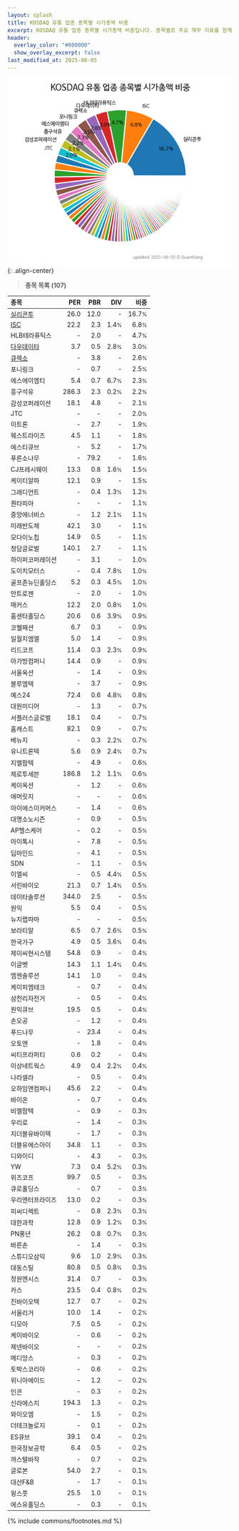 ```yaml
---
layout: splash
title: KOSDAQ 유통 업종 종목별 시가총액 비중
excerpt: KOSDAQ 유통 업종 종목별 시가총액 비중입니다. 종목별로 주요 재무 지표를 함께 표시합니다.
header:
  overlay_color: "#800000"
  show_overlay_excerpt: false
last_modified_at: 2025-08-05
---
```



![KOSDAQ 유통 업종 종목별 시가총액 비중](/stats/sector/images/kosdaq_업종_유통_종목.png){: .align-center}


> **종목 목록 (107)**<a id="list"></a>

| **종목** | **PER** | **PBR** | **DIV** | **비중** |
| :------- | ------: | ------: | ------: | -------: |
| [실리콘투](/257720/) | 26.0 | 12.0 | - | 16.7<small>%</small> |
| [ISC](/095340/) | 22.2 | 2.3 | 1.4<small>%</small> | 6.8<small>%</small> |
| HLB테라퓨틱스 | - | 2.0 | - | 4.7<small>%</small> |
| [다우데이타](/032190/) | 3.7 | 0.5 | 2.8<small>%</small> | 3.0<small>%</small> |
| [큐렉소](/060280/) | - | 3.8 | - | 2.6<small>%</small> |
| 포니링크 | - | 0.7 | - | 2.5<small>%</small> |
| 에스에이엠티 | 5.4 | 0.7 | 6.7<small>%</small> | 2.3<small>%</small> |
| 흥구석유 | 286.3 | 2.3 | 0.2<small>%</small> | 2.2<small>%</small> |
| 감성코퍼레이션 | 18.1 | 4.8 | - | 2.1<small>%</small> |
| JTC | - | - | - | 2.0<small>%</small> |
| 이트론 | - | 2.7 | - | 1.9<small>%</small> |
| 웨스트라이즈 | 4.5 | 1.1 | - | 1.8<small>%</small> |
| 에스티큐브 | - | 5.2 | - | 1.7<small>%</small> |
| 푸른소나무 | - | 79.2 | - | 1.6<small>%</small> |
| CJ프레시웨이 | 13.3 | 0.8 | 1.6<small>%</small> | 1.5<small>%</small> |
| 케이티알파 | 12.1 | 0.9 | - | 1.5<small>%</small> |
| 그래디언트 | - | 0.4 | 1.3<small>%</small> | 1.2<small>%</small> |
| 퀀타피아 | - | - | - | 1.1<small>%</small> |
| 중앙에너비스 | - | 1.2 | 2.1<small>%</small> | 1.1<small>%</small> |
| 미래반도체 | 42.1 | 3.0 | - | 1.1<small>%</small> |
| 모다이노칩 | 14.9 | 0.5 | - | 1.1<small>%</small> |
| 청담글로벌 | 140.1 | 2.7 | - | 1.1<small>%</small> |
| 하이퍼코퍼레이션 | - | 3.1 | - | 1.0<small>%</small> |
| 도이치모터스 | - | 0.4 | 7.8<small>%</small> | 1.0<small>%</small> |
| 골프존뉴딘홀딩스 | 5.2 | 0.3 | 4.5<small>%</small> | 1.0<small>%</small> |
| 안트로젠 | - | 2.0 | - | 1.0<small>%</small> |
| 매커스 | 12.2 | 2.0 | 0.8<small>%</small> | 1.0<small>%</small> |
| 홈센타홀딩스 | 20.6 | 0.6 | 3.9<small>%</small> | 0.9<small>%</small> |
| 코웰패션 | 6.7 | 0.3 | - | 0.9<small>%</small> |
| 일월지엠엘 | 5.0 | 1.4 | - | 0.9<small>%</small> |
| 리드코프 | 11.4 | 0.3 | 2.3<small>%</small> | 0.9<small>%</small> |
| 아가방컴퍼니 | 14.4 | 0.9 | - | 0.9<small>%</small> |
| 서울옥션 | - | 1.4 | - | 0.9<small>%</small> |
| 블루엠텍 | - | 3.7 | - | 0.9<small>%</small> |
| 예스24 | 72.4 | 0.6 | 4.8<small>%</small> | 0.8<small>%</small> |
| 대원미디어 | - | 1.3 | - | 0.7<small>%</small> |
| 서플러스글로벌 | 18.1 | 0.4 | - | 0.7<small>%</small> |
| 홈캐스트 | 82.1 | 0.9 | - | 0.7<small>%</small> |
| 베뉴지 | - | 0.3 | 2.2<small>%</small> | 0.7<small>%</small> |
| 유니트론텍 | 5.6 | 0.9 | 2.4<small>%</small> | 0.7<small>%</small> |
| 지엘팜텍 | - | 4.9 | - | 0.6<small>%</small> |
| 제로투세븐 | 186.8 | 1.2 | 1.1<small>%</small> | 0.6<small>%</small> |
| 케이옥션 | - | 1.2 | - | 0.6<small>%</small> |
| 애머릿지 | - | - | - | 0.6<small>%</small> |
| 아이에스이커머스 | - | 1.4 | - | 0.6<small>%</small> |
| 대명소노시즌 | - | 0.9 | - | 0.5<small>%</small> |
| AP헬스케어 | - | 0.2 | - | 0.5<small>%</small> |
| 아이톡시 | - | 7.8 | - | 0.5<small>%</small> |
| 딥마인드 | - | 4.1 | - | 0.5<small>%</small> |
| SDN | - | 1.1 | - | 0.5<small>%</small> |
| 이엘씨 | - | 0.5 | 4.4<small>%</small> | 0.5<small>%</small> |
| 서린바이오 | 21.3 | 0.7 | 1.4<small>%</small> | 0.5<small>%</small> |
| 데이타솔루션 | 344.0 | 2.5 | - | 0.5<small>%</small> |
| 원익 | 5.5 | 0.4 | - | 0.5<small>%</small> |
| 뉴지랩파마 | - | - | - | 0.5<small>%</small> |
| 보라티알 | 6.5 | 0.7 | 2.6<small>%</small> | 0.5<small>%</small> |
| 한국가구 | 4.9 | 0.5 | 3.6<small>%</small> | 0.4<small>%</small> |
| 제이씨현시스템 | 54.8 | 0.9 | - | 0.4<small>%</small> |
| 이글벳 | 14.3 | 1.1 | 1.4<small>%</small> | 0.4<small>%</small> |
| 엠젠솔루션 | 14.1 | 1.0 | - | 0.4<small>%</small> |
| 케이피엠테크 | - | 0.7 | - | 0.4<small>%</small> |
| 삼천리자전거 | - | 0.5 | - | 0.4<small>%</small> |
| 원익큐브 | 19.5 | 0.5 | - | 0.4<small>%</small> |
| 손오공 | - | 1.2 | - | 0.4<small>%</small> |
| 푸드나무 | - | 23.4 | - | 0.4<small>%</small> |
| 오토앤 | - | 1.8 | - | 0.4<small>%</small> |
| 씨티프라퍼티 | 0.6 | 0.2 | - | 0.4<small>%</small> |
| 이상네트웍스 | 4.9 | 0.4 | 2.2<small>%</small> | 0.4<small>%</small> |
| 나라셀라 | - | 0.5 | - | 0.4<small>%</small> |
| 오하임앤컴퍼니 | 45.6 | 2.2 | - | 0.4<small>%</small> |
| 바이온 | - | 0.7 | - | 0.4<small>%</small> |
| 비엘팜텍 | - | 0.9 | - | 0.3<small>%</small> |
| 우리로 | - | 1.4 | - | 0.3<small>%</small> |
| 지더블유바이텍 | - | 1.7 | - | 0.3<small>%</small> |
| 더블유에스아이 | 34.8 | 1.1 | - | 0.3<small>%</small> |
| 디와이디 | - | 4.3 | - | 0.3<small>%</small> |
| YW | 7.3 | 0.4 | 5.2<small>%</small> | 0.3<small>%</small> |
| 위즈코프 | 99.7 | 0.5 | - | 0.3<small>%</small> |
| 큐로홀딩스 | - | 0.7 | - | 0.3<small>%</small> |
| 우리엔터프라이즈 | 13.0 | 0.2 | - | 0.3<small>%</small> |
| 피씨디렉트 | - | 0.8 | 2.3<small>%</small> | 0.3<small>%</small> |
| 대한과학 | 12.8 | 0.9 | 1.2<small>%</small> | 0.3<small>%</small> |
| PN풍년 | 26.2 | 0.8 | 0.7<small>%</small> | 0.3<small>%</small> |
| 바른손 | - | 1.4 | - | 0.3<small>%</small> |
| 스튜디오삼익 | 9.6 | 1.0 | 2.9<small>%</small> | 0.3<small>%</small> |
| 대동스틸 | 80.8 | 0.5 | 0.8<small>%</small> | 0.3<small>%</small> |
| 정원엔시스 | 31.4 | 0.7 | - | 0.3<small>%</small> |
| 카스 | 23.5 | 0.4 | 0.8<small>%</small> | 0.2<small>%</small> |
| 진바이오텍 | 12.7 | 0.7 | - | 0.2<small>%</small> |
| 서울리거 | 10.0 | 1.4 | - | 0.2<small>%</small> |
| 디모아 | 7.5 | 0.5 | - | 0.2<small>%</small> |
| 케이바이오 | - | 0.6 | - | 0.2<small>%</small> |
| 제넨바이오 | - | - | - | 0.2<small>%</small> |
| 메디앙스 | - | 0.3 | - | 0.2<small>%</small> |
| 토박스코리아 | - | 0.6 | - | 0.2<small>%</small> |
| 위니아에이드 | - | 1.2 | - | 0.2<small>%</small> |
| 인콘 | - | 0.3 | - | 0.2<small>%</small> |
| 신라에스지 | 194.3 | 1.3 | - | 0.2<small>%</small> |
| 와이오엠 | - | 1.5 | - | 0.2<small>%</small> |
| 더테크놀로지 | - | 0.1 | - | 0.2<small>%</small> |
| ES큐브 | 39.1 | 0.4 | - | 0.2<small>%</small> |
| 한국정보공학 | 6.4 | 0.5 | - | 0.2<small>%</small> |
| 까스텔바작 | - | 0.7 | - | 0.2<small>%</small> |
| 글로본 | 54.0 | 2.7 | - | 0.1<small>%</small> |
| 대산F&B | - | 1.7 | - | 0.1<small>%</small> |
| 윙스풋 | 25.5 | 1.0 | - | 0.1<small>%</small> |
| 에스유홀딩스 | - | 0.3 | - | 0.1<small>%</small> |

{% include commons/footnotes.md %}